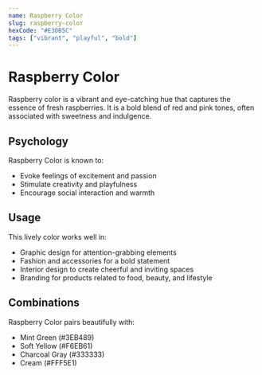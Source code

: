 ```yaml
---
name: Raspberry Color
slug: raspberry-color
hexCode: "#E30B5C"
tags: ["vibrant", "playful", "bold"]
---
```


# Raspberry Color

Raspberry color is a vibrant and eye-catching hue that captures the essence of fresh raspberries. It is a bold blend of red and pink tones, often associated with sweetness and indulgence.

## Psychology

Raspberry Color is known to:
- Evoke feelings of excitement and passion
- Stimulate creativity and playfulness
- Encourage social interaction and warmth

## Usage

This lively color works well in:
- Graphic design for attention-grabbing elements
- Fashion and accessories for a bold statement
- Interior design to create cheerful and inviting spaces
- Branding for products related to food, beauty, and lifestyle

## Combinations

Raspberry Color pairs beautifully with:
- Mint Green (#3EB489)
- Soft Yellow (#F6EB61)
- Charcoal Gray (#333333)
- Cream (#FFF5E1)